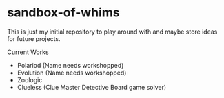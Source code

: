 # sandbox-of-whims
This is just my initial repository to play around with and maybe store ideas for future projects.

Current Works
- Polariod (Name needs workshopped)
- Evolution (Name needs workshopped)
- Zoologic
- Clueless (Clue Master Detective Board game solver)
